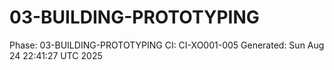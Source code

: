 # 03-BUILDING-PROTOTYPING
Phase: 03-BUILDING-PROTOTYPING
CI: CI-XO001-005
Generated: Sun Aug 24 22:41:27 UTC 2025
